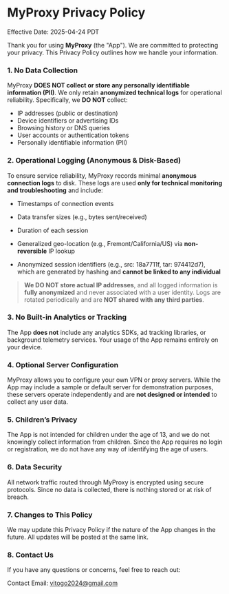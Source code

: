 # MyProxy Privacy Policy

Effective Date: 2025-04-24 PDT

Thank you for using **MyProxy** (the "App"). We are committed to protecting your privacy. This Privacy Policy outlines how we handle your information.

### 1. No Data Collection
MyProxy **DOES NOT collect or store any personally identifiable information (PII)**. We only retain **anonymized technical logs** for operational reliability. Specifically, we **DO NOT** collect:
-  IP addresses (public or destination)
- Device identifiers or advertising IDs
- Browsing history or DNS queries
- User accounts or authentication tokens
- Personally identifiable information (PII)
### 2. Operational Logging (Anonymous & Disk-Based)

To ensure service reliability, MyProxy records minimal **anonymous connection logs** to disk. These logs are used **only for technical monitoring and troubleshooting** and include:
- Timestamps of connection events

- Data transfer sizes (e.g., bytes sent/received)

- Duration of each session

- Generalized geo-location (e.g., Fremont/California/US) via **non-reversible** IP lookup

- Anonymized session identifiers (e.g., src: 18a7711f, tar: 974412d7), which are generated by hashing and **cannot be linked to any individual**

> **We DO NOT store actual IP addresses**, and all logged information is **fully anonymized** and never associated with a user identity. Logs are rotated periodically and are **NOT shared with any third parties**.




### 3. No Built-in Analytics or Tracking
   The App **does not** include any analytics SDKs, ad tracking libraries, or background telemetry services. Your usage of the App remains entirely on your device.

### 4. Optional Server Configuration
   MyProxy allows you to configure your own VPN or proxy servers. While the App may include a sample or default server for demonstration purposes, these servers operate independently and are **not designed or intended** to collect any user data.

### 5. Children’s Privacy
   The App is not intended for children under the age of 13, and we do not knowingly collect information from children. Since the App requires no login or registration, we do not have any way of identifying the age of users.

### 6. Data Security
   All network traffic routed through MyProxy is encrypted using secure protocols. Since no data is collected, there is nothing stored or at risk of breach.

### 7. Changes to This Policy
   We may update this Privacy Policy if the nature of the App changes in the future. All updates will be posted at the same link.

### 8. Contact Us
   If you have any questions or concerns, feel free to reach out:

Contact Email: vitogo2024@gmail.com